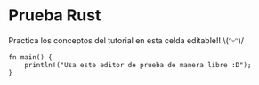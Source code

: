 # Prueba Rust

Practica los conceptos del tutorial en esta celda editable!!  \\(ᵔᵕᵔ)/
```rust,editable
fn main() {
    println!("Usa este editor de prueba de manera libre :D");
}
```